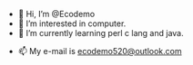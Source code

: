 - 👋 Hi, I’m @Ecodemo
- 👀 I’m interested in computer.
- 🌱 I’m currently learning perl c lang and java.
<!--- - 💞️ I’m looking to collaborate on ... --->
- 📫 My e-mail is ecodemo520@outlook.com
<!---
Ecodemo/Ecodemo is a ✨ special ✨ repository because its `README.md` (this file) appears on your GitHub profile.
You can click the Preview link to take a look at your changes.
--->
